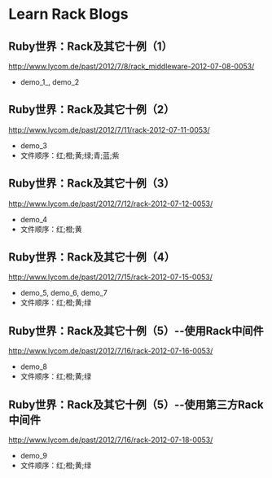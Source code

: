 # Learn Rack Blogs

## Ruby世界：Rack及其它十例（1）
<http://www.lycom.de/past/2012/7/8/rack_middleware-2012-07-08-0053/>
  * demo_1_, demo_2

## Ruby世界：Rack及其它十例（2）
<http://www.lycom.de/past/2012/7/11/rack-2012-07-11-0053/>
  * demo_3
  * 文件顺序：红;橙;黄;绿;青;蓝;紫

## Ruby世界：Rack及其它十例（3）
<http://www.lycom.de/past/2012/7/12/rack-2012-07-12-0053/>
  * demo_4
  * 文件顺序：红;橙;黄

## Ruby世界：Rack及其它十例（4）
<http://www.lycom.de/past/2012/7/15/rack-2012-07-15-0053/>
  * demo_5, demo_6, demo_7
  * 文件顺序：红;橙;黄;绿

## Ruby世界：Rack及其它十例（5）--使用Rack中间件
<http://www.lycom.de/past/2012/7/16/rack-2012-07-16-0053/>
  * demo_8
  * 文件顺序：红;橙;黄;绿

## Ruby世界：Rack及其它十例（5）--使用第三方Rack中间件
<http://www.lycom.de/past/2012/7/16/rack-2012-07-18-0053/>
  * demo_9
  * 文件顺序：红;橙;黄;绿
